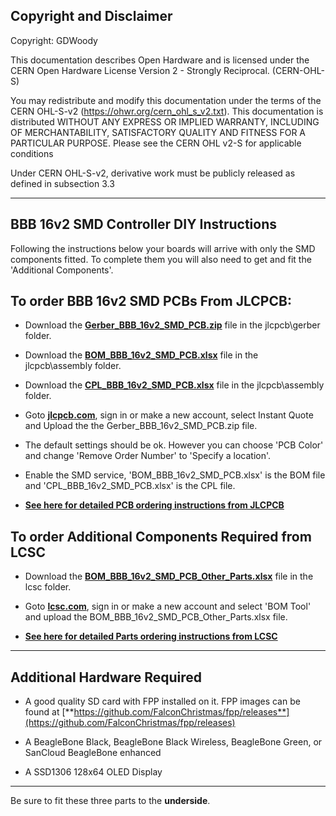 
## Copyright and Disclaimer
Copyright: GDWoody

This documentation describes Open Hardware and is licensed under the CERN Open Hardware License Version 2 - Strongly Reciprocal. (CERN-OHL-S)

You may redistribute and modify this documentation under the terms of the CERN OHL-S-v2 (https://ohwr.org/cern_ohl_s_v2.txt). This documentation is distributed WITHOUT ANY EXPRESS OR IMPLIED WARRANTY, INCLUDING OF MERCHANTABILITY, SATISFACTORY QUALITY AND FITNESS FOR A PARTICULAR PURPOSE. Please see the CERN OHL v2-S for applicable conditions

Under CERN OHL-S-v2, derivative work must be publicly released as defined in subsection 3.3

---
## BBB 16v2 SMD Controller DIY Instructions
Following the instructions below your boards will arrive with only the SMD components fitted. To complete them you will also need to get and fit the 'Additional Components'.  


## To order BBB 16v2 SMD PCBs From JLCPCB:

* Download the  [**Gerber_BBB_16v2_SMD_PCB.zip**](https://github.com/GDWoody/Pixel-Controllers/blob/main/bbb_16/jlcpcb/gerber/Gerber_BBB_16v2_SMD_PCB.zip) file in the jlcpcb\gerber folder.

* Download the  [**BOM_BBB_16v2_SMD_PCB.xlsx**](https://github.com/GDWoody/Pixel-Controllers/blob/main/bbb_16/jlcpcb/assembly/BOM_BBB_16v2_SMD_PCB.xlsx) file in the jlcpcb\assembly folder.

* Download the  [**CPL_BBB_16v2_SMD_PCB.xlsx**](https://github.com/GDWoody/Pixel-Controllers/blob/main/bbb_16/jlcpcb/assembly/CPL_BBB_16v2_SMD_PCB.xlsx) file in the jlcpcb\assembly folder.

*  Goto [**jlcpcb.com**](https://jlcpcb.com), sign in or make a new account, select Instant Quote and Upload the the Gerber_BBB_16v2_SMD_PCB.zip file.

* The default settings should be ok. However you can choose 'PCB Color' and change 'Remove Order Number' to 'Specify a location'.

* Enable the SMD service, 'BOM_BBB_16v2_SMD_PCB.xlsx' is the BOM file and 'CPL_BBB_16v2_SMD_PCB.xlsx' is the CPL file.

* [**See here for detailed PCB ordering instructions from JLCPCB**](https://github.com/GDWoody/Pixel-Controllers/blob/main/JLC_PCB.md)


## To order Additional Components Required from LCSC

* Download the [**BOM_BBB_16v2_SMD_PCB_Other_Parts.xlsx**](https://github.com/GDWoody/Pixel-Controllers/blob/main/bbb_16/lcsc/BOM_BBB_16v2_SMD_PCB_Other_Parts.xlsx) file in the lcsc folder.

* Goto [**lcsc.com**](https://lcsc.com), sign in or make a new account and select 'BOM Tool' and upload the BOM_BBB_16v2_SMD_PCB_Other_Parts.xlsx file.

* [**See here for detailed Parts ordering instructions from LCSC**](https://github.com/GDWoody/Pixel-Controllers/blob/main/LCSC.md)

---
## Additional Hardware Required

* A good quality SD card with FPP installed on it. FPP images can be found at [**https://github.com/FalconChristmas/fpp/releases**](https://github.com/FalconChristmas/fpp/releases)

* A BeagleBone Black, BeagleBone Black Wireless, BeagleBone Green, or SanCloud BeagleBone enhanced 

* A SSD1306 128x64 OLED Display

---
Be sure to fit these three parts to the **underside**.


